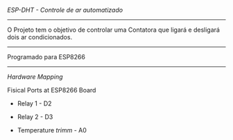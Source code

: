 *ESP-DHT - Controle de ar automatizado*

***

O Projeto tem o objetivo de controlar uma Contatora que ligará e desligará dois ar condicionados.

***
Programado para ESP8266

***

*Hardware Mapping*

Fisical Ports at ESP8266 Board

- Relay 1 - D2
- Relay 2 - D3

- Temperature *trimm* - A0

